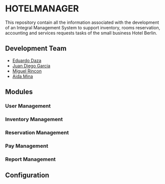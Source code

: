 # HOTELMANAGER

This repository contain all the information associated with the development of an Integral Management System to support inventory, rooms reservation, accounting and services requests tasks of the small business Hotel Berlin.

## Development Team


- [Eduardo Daza](https://github.com/Eduardo2020-code)
- [Juan Diego Garcia](https://github.com/juanxgar)
- [Miguel Rincon](https://github.com/Rincon3)
- [Aida Mina](https://github.com/iamaida) 

## Modules

### User Management

 
### Inventory Management


### Reservation Management


### Pay Management


### Report Management



## Configuration


